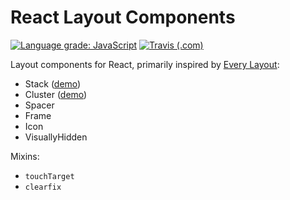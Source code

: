 # React Layout Components

[![Language grade: JavaScript](https://img.shields.io/lgtm/grade/javascript/g/kripod/react-layout-components.svg?logo=lgtm&logoWidth=18)](https://lgtm.com/projects/g/kripod/react-layout-components/context:javascript)
[![Travis (.com)](https://img.shields.io/travis/com/kripod/react-layout-components)](https://travis-ci.com/github/kripod/react-layout-components)

Layout components for React, primarily inspired by [Every Layout](https://every-layout.dev/):

- Stack ([demo](https://codesandbox.io/s/layout-components-stack-1xnx3?file=/src/App.tsx))
- Cluster ([demo](https://codesandbox.io/s/layout-components-cluster-otcnh?file=/src/App.tsx))
- Spacer
- Frame
- Icon
- VisuallyHidden

Mixins:

- `touchTarget`
- `clearfix`
